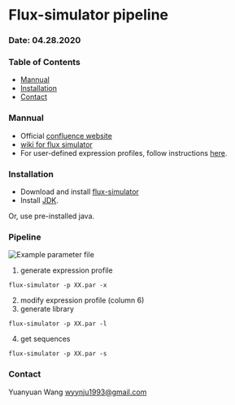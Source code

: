 # Flux-simulator pipeline
### Date: 04.28.2020

### Table of Contents
- [Mannual](#Mannual)
- [Installation](#Installation)
- [Contact](#Contact)


### Mannual
- Official [confluence website](http://confluence.sammeth.net/display/SIM/Home)
- [wiki for flux simulator](http://fluxcapacitor.wikidot.com/simulator)
- For user-defined expression profiles, follow instructions [here](http://confluence.sammeth.net/display/SIM/flux+simulator+.pro+file).


### Installation
- Download and install [flux-simulator](http://confluence.sammeth.net/display/SIM/2+-+Download)
- Install [JDK](http://www.oracle.com/technetwork/java/javase/downloads/jdk8-downloads-2133151.html).

Or, use pre-installed java.

### Pipeline
![Example parameter file](paraFiles/example_unmodified.PAR)

1. generate expression profile
```
flux-simulator -p XX.par -x
```
2. modify expression profile (column 6)
3. generate library
```
flux-simulator -p XX.par -l
```
4. get sequences
```
flux-simulator -p XX.par -s
```

### Contact
Yuanyuan Wang <wyynju1993@gmail.com>


